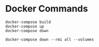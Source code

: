# Docker Commands

```
docker-compose build
docker-compose up
docker-compose down

docker-compose down --rmi all --volumes
```

